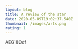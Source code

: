 ```yaml
---
layout: blog
title: A review of the star
date: 2020-05-09T19:02:37.540Z
thumbnail: /images/arts.png
rating: 1
---
```

AEG`ßΩdf